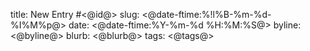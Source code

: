title: New Entry #<@id@>
slug: <@date-ftime:%!l%B-%m-%d-%I%M%p@>
date: <@date-ftime:%Y-%m-%d %H:%M:%S@>
byline: <@byline@>
blurb: <@blurb@>
tags: <@tags@>

